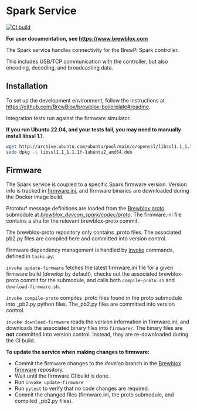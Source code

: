 # Spark Service

[![CI build](https://github.com/BrewBlox/brewblox-devcon-spark/actions/workflows/build.yml/badge.svg)](https://github.com/BrewBlox/brewblox-devcon-spark/actions/workflows/build.yml)

**For user documentation, see <https://www.brewblox.com>**

The Spark service handles connectivity for the BrewPi Spark controller.

This includes USB/TCP communication with the controller, but also encoding, decoding, and broadcasting data.

## Installation

To set up the development environment, follow the instructions at <https://github.com/BrewBlox/brewblox-boilerplate#readme>.

Integration tests run against the firmware simulator.

**If you run Ubuntu 22.04, and your tests fail, you may need to manually install libssl 1.1**.

```sh
wget http://archive.ubuntu.com/ubuntu/pool/main/o/openssl/libssl1.1_1.1.1f-1ubuntu2_amd64.deb
sudo dpkg -i libssl1.1_1.1.1f-1ubuntu2_amd64.deb
```

## Firmware

The Spark service is coupled to a specific Spark firmware version.
Version info is tracked in [firmware.ini](./firmware.ini), and firmware binaries are downloaded during the Docker image build.

Protobuf message definitions are loaded from the [Brewblox proto](https://github.com/BrewBlox/brewblox-proto) submodule at *[brewblox_devcon_spark/codec/proto](./brewblox_devcon_spark/codec/proto)*.
The firmware.ini file contains a sha for the relevant brewblox-proto commit.

The brewblox-proto repository only contains .proto files. The associated pb2.py files are compiled here and committed into version control.

Firmware dependency management is handled by [invoke](https://docs.pyinvoke.org/en/stable/index.html) commands, defined in `tasks.py`:

`invoke update-firmware` fetches the latest firmware.ini file for a given firmware build (*develop* by default), checks out the associated brewblox-proto commit for the submodule, and calls both `compile-proto.sh` and `download-firmware.sh`.

`invoke compile-proto` compiles .proto files found in the proto submodule into _pb2.py python files.
The_pb2.py files are committed into version control.

`invoke download-firmware` reads the version information in firmware.ini,
and downloads the associated binary files into `firmware/`.
The binary files are **not** committed into version control.
Instead, they are re-downloaded during the CI build.

**To update the service when making changes to firmware:**

- Commit the firmware changes to the *develop* branch in the [Brewblox firmware](https://github.com/BrewBlox/brewblox-firmware) repository.
- Wait until the firmware CI build is done.
- Run `invoke update-firmware`
- Run `pytest` to verify that no code changes are required.
- Commit the changed files (firmware.ini, the proto submodule, and compiled _pb2.py files).
